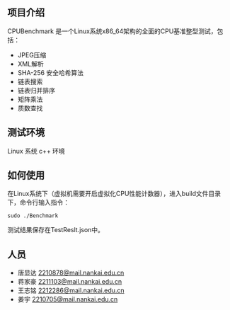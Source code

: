 ## 项目介绍 ##

CPUBenchmark 是一个Linux系统x86_64架构的全面的CPU基准整型测试，包括：
* JPEG压缩
* XML解析
* SHA-256 安全哈希算法
* 链表搜索
* 链表归并排序
* 矩阵乘法
* 质数查找

## 测试环境 ##

Linux 系统 c++ 环境

## 如何使用 ##

在Linux系统下（虚拟机需要开启虚拟化CPU性能计数器），进入build文件目录下，命令行输入指令：

```
sudo ./Benchmark
```

测试结果保存在TestReslt.json中。

## 人员 ##

* 唐显达 2210878@mail.nankai.edu.cn
* 蒋家豪 2211103@mail.nankai.edu.cn
* 王志铭 2212286@mail.nankai.edu.cn
* 姜宇 2210705@mail.nankai.edu.cn
